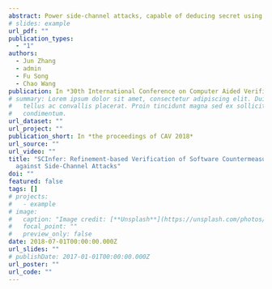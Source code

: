 ```yaml
---
abstract: Power side-channel attacks, capable of deducing secret using statistical analysis techniques, have become a serious threat to devices in cyber-physical systems and the Internet of things. Random masking is a widely used countermeasure for removing the statistical dependence between secret data and sidechannel leaks. Although there are techniques for verifying whether software code has been perfectly masked, they are limited in accuracy and scalability. To bridge this gap, we propose a reﬁnement-based method for verifying masking countermeasures. Our method is more accurate than prior syntactic type inference based approaches and more scalable than prior model-counting based approaches using SAT or SMT solvers. Indeed, it can be viewed as a gradual reﬁnement of a set of semantic type inference rules for reasoning about distribution types. These rules are kept abstract initially to allow fast deduction, and then made concrete when the abstract version is not able to resolve the veriﬁcation problem. We have implemented our method in a tool and evaluated it on cryptographic benchmarks including AES and MAC-Keccak. The results show that our method signiﬁcantly outperforms state-of-the-art techniques in terms of both accuracy and scalability.
# slides: example
url_pdf: ""
publication_types:
  - "1"
authors:
  - Jun Zhang
  - admin
  - Fu Song
  - Chao Wang 
publication: In *30th International Conference on Computer Aided Verification*
# summary: Lorem ipsum dolor sit amet, consectetur adipiscing elit. Duis posuere
#   tellus ac convallis placerat. Proin tincidunt magna sed ex sollicitudin
#   condimentum.
url_dataset: ""
url_project: ""
publication_short: In *the proceedings of CAV 2018*
url_source: ""
url_video: ""
title: "SCInfer: Refinement-based Verification of Software Countermeasures
  against Side-Channel Attacks"
doi: ""
featured: false
tags: []
# projects:
#   - example
# image:
#   caption: "Image credit: [**Unsplash**](https://unsplash.com/photos/pLCdAaMFLTE)"
#   focal_point: ""
#   preview_only: false
date: 2018-07-01T00:00:00.000Z
url_slides: ""
# publishDate: 2017-01-01T00:00:00.000Z
url_poster: ""
url_code: ""
---
```


